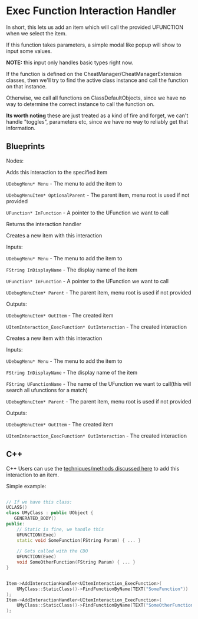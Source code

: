 # Exec Function Interaction Handler

In short, this lets us add an item which will call the provided UFUNCTION when we select the item.

If this function takes parameters, a simple modal like popup will show to input some values.

**NOTE:** this input only handles basic types right now.

If the function is defined on the CheatManager/CheatManagerExtension classes, then we'll try to find the active class
instance
and call the function on that instance.

Otherwise, we call all functions on ClassDefaultObjects, since we have no way to determine the correct instance to call
the function on.

**Its worth noting** these are just treated as a kind of fire and forget, we can't handle "toggles", parameters etc, since we have no way to reliably get that information.

## Blueprints

<primary-label ref="bp-features"/>

Nodes:
<deflist>

<def title="Add Exec Function Interaction">
Adds this interaction to the specified item

<code>UDebugMenu* Menu</code> - The menu to add the item to

<code>UDebugMenuItem* OptionalParent</code> - The parent item, menu root is used if not provided

<code>UFunction* InFunction</code> - A pointer to the UFunction we want to call

Returns the interaction handler
</def>

<def title="Create Exec Function Item(by ufunction ptr)">
Creates a new item with this interaction

Inputs:

<code>UDebugMenu* Menu</code> - The menu to add the item to

<code>FString InDisplayName</code> - The display name of the item

<code>UFunction* InFunction</code> - A pointer to the UFunction we want to call

<code>UDebugMenuItem* Parent</code> - The parent item, menu root is used if not provided


Outputs:

<code>UDebugMenuItem* OutItem</code> - The created item

<code>UItemInteraction_ExecFunction* OutInteraction</code> - The created interaction
</def>

<def title="Create Exec Function Item(by exec name)">
Creates a new item with this interaction

Inputs:

<code>UDebugMenu* Menu</code> - The menu to add the item to

<code>FString InDisplayName</code> - The display name of the item

<code>FString UFunctionName</code> - The name of the UFunction we want to call(this will search all ufunctions for a match)

<code>UDebugMenuItem* Parent</code> - The parent item, menu root is used if not provided


Outputs:

<code>UDebugMenuItem* OutItem</code> - The created item

<code>UItemInteraction_ExecFunction* OutInteraction</code> - The created interaction
</def>

</deflist>

## C++

<primary-label ref="cpp-only"/>

C++ Users can use the [techniques/methods discussed here](ItemInteractionHandlers.md#item-interaction-handler-methods)
to add this interaction to an item.

Simple example:

```C++

// If we have this class:
UCLASS()
class UMyClass : public UObject {
   GENERATED_BODY()
public:
    // Static is fine, we handle this
    UFUNCTION(Exec)
    static void SomeFunction(FString Param) { ... }
    
    // Gets called with the CDO
    UFUNCTION(Exec)
    void SomeOtherFunction(FString Param) { ... }
}


Item->AddInteractionHandler<UItemInteraction_ExecFunction>(
    UMyClass::StaticClass()->FindFunctionByName(TEXT("SomeFunction"))
);
Item->AddInteractionHandler<UItemInteraction_ExecFunction>(
    UMyClass::StaticClass()->FindFunctionByName(TEXT("SomeOtherFunction"))
);
```
